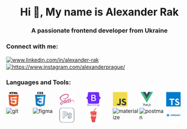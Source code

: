 <h1 align="center">Hi 👋, My name is Alexander Rak</h1>
<h3 align="center">A passionate frontend developer from Ukraine</h3>

<h3 align="left">Connect with me:</h3>
<p align="left">
<a href="https://linkedin.com/in/аlexander-rak/" target="blank">
  <img align="center" src="https://raw.githubusercontent.com/rahuldkjain/github-profile-readme-generator/master/src/images/icons/Social/linked-in-alt.svg" alt="www.linkedin.com/in/аlexander-rak" height="30" width="40" />
</a>
<a href="https://www.instagram.com/alexanderprague/" target="blank">
  <img align="center" src="https://raw.githubusercontent.com/rahuldkjain/github-profile-readme-generator/master/src/images/icons/Social/instagram.svg" alt="https://www.instagram.com/alexanderprague/" height="30" width="40" />
</a>
</p>
<style type="text/css">
  .skils__grid {
    display: grid;
    grid-template-columns: repeat(7, 1fr)
  }
</style>
<h3 align="left">Languages and Tools:</h3>
<div class="skils__grid">
  <div class="skils__grid-item">
    <img src="https://raw.githubusercontent.com/devicons/devicon/master/icons/html5/html5-original-wordmark.svg" alt="html5" width="40" height="40"/>
  </div>
  <div class="skils__grid-item">
    <img src="https://raw.githubusercontent.com/devicons/devicon/master/icons/css3/css3-original-wordmark.svg" alt="css3" width="40" height="40"/>
  </div>
  <div class="skils__grid-item">
    <img src="https://raw.githubusercontent.com/devicons/devicon/master/icons/sass/sass-original.svg" alt="sass" width="40" height="40"/>
  </div>
  <div class="skils__grid-item">
    <img src="https://raw.githubusercontent.com/devicons/devicon/master/icons/bootstrap/bootstrap-plain-wordmark.svg" alt="bootstrap" width="40" height="40"/>
  </div>
  <div class="skils__grid-item">
    <img src="https://raw.githubusercontent.com/devicons/devicon/master/icons/javascript/javascript-original.svg" alt="javascript" width="40" height="40"/>
  </div>
  <div class="skils__grid-item">
    <img src="https://raw.githubusercontent.com/devicons/devicon/master/icons/vuejs/vuejs-original-wordmark.svg" alt="vuejs" width="40" height="40"/>
  </div>
  <div class="skils__grid-item">
    <img src="https://raw.githubusercontent.com/devicons/devicon/master/icons/typescript/typescript-original.svg" alt="typescript" width="40" height="40"/>
  </div>
  <div class="skils__grid-item">
    <img src="https://www.vectorlogo.zone/logos/git-scm/git-scm-icon.svg" alt="git" width="40" height="40"/>
  </div>
  <div class="skils__grid-item">
    <img src="https://www.vectorlogo.zone/logos/figma/figma-icon.svg" alt="figma" width="40" height="40"/>
  </div>
  <div class="skils__grid-item">
    <img src="https://raw.githubusercontent.com/devicons/devicon/master/icons/photoshop/photoshop-line.svg" alt="photoshop" width="40" height="40"/>
  </div>
  <div class="skils__grid-item">
    <img src="https://raw.githubusercontent.com/devicons/devicon/master/icons/gulp/gulp-plain.svg" alt="gulp" width="40" height="40"/>
  </div>
  <div class="skils__grid-item">
    <img src="https://raw.githubusercontent.com/prplx/svg-logos/5585531d45d294869c4eaab4d7cf2e9c167710a9/svg/materialize.svg" alt="materialize" width="40" height="40"/>
  </div>
  <div class="skils__grid-item">
    <img src="https://www.vectorlogo.zone/logos/getpostman/getpostman-icon.svg" alt="postman" width="40" height="40"/>
  </div>
  <div class="skils__grid-item">
    <img src="https://raw.githubusercontent.com/devicons/devicon/d00d0969292a6569d45b06d3f350f463a0107b0d/icons/webpack/webpack-original-wordmark.svg" alt="webpack" width="40" height="40"/>
  </div>
</div>
